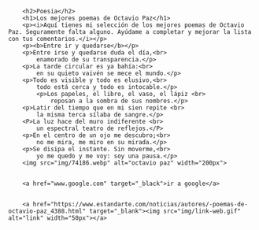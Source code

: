         <h2>Poesia</h2>
        <h1>Los mejores poemas de Octavio Paz</h1>
        <p><i>Aquí tienes mi selección de los mejores poemas de Octavio Paz. Seguramente falta alguno. Ayúdame a completar y mejorar la lista con tus comentarios.</i></p>
        <p><b>Entre ir y quedarse</b></p>
        <p>Entre irse y quedarse duda el día,<br>
            enamorado de su transparencia.</p>
        <p>La tarde circular es ya bahía:<br>
            en su quieto vaivén se mece el mundo.</p>
        <p>Todo es visible y todo es elusivo,<br>
            todo está cerca y todo es intocable.</p>
            <p>Los papeles, el libro, el vaso, el lápiz <br>
                reposan a la sombra de sus nombres.</p>
        <p>Latir del tiempo que en mi sien repite <br>
            la misma terca sílaba de sangre.</p>
        <P>La luz hace del muro indiferente <br>
            un espectral teatro de reflejos.</P>
        <p>En el centro de un ojo me descubro;<br>
            no me mira, me miro en su mirada.</p>
        <p>Se disipa el instante. Sin moverme,<br>
            yo me quedo y me voy: soy una pausa.</p>
        <img src="img/74186.webp" alt="octavio paz" width="200px">


        <a href="www.google.com" target="_black">ir a google</a>


        <a href="https://www.estandarte.com/noticias/autores/-poemas-de-octavio-paz_4388.html" target="_blank"><img src="img/link-web.gif" alt="link" width="50px"></a>





